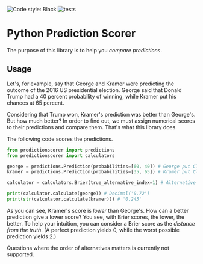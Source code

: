 ![Code style: Black](https://img.shields.io/badge/code%20style-black-000000.svg)
![tests](https://github.com/yhoiseth/python-prediction-scorer/workflows/tests/badge.svg)

# Python Prediction Scorer

The purpose of this library is to help you _compare predictions_. 

## Usage

Let's, for example, say that George and Kramer were predicting the outcome of the 2016 US presidential election. George said that Donald Trump had a 40 percent probability of winning, while Kramer put his chances at 65 percent.

Considering that Trump won, Kramer's prediction was better than George's. But how much better? In order to find out, we must assign numerical scores to their predictions and compare them. That's what this library does.

The following code scores the predictions.

```python
from predictionscorer import predictions
from predictionscorer import calculators

george = predictions.Prediction(probabilities=[60, 40]) # George put Clinton at 60 % and Trump at 40 %.
kramer = predictions.Prediction(probabilities=[35, 65]) # Kramer put Clinton at 35 % and Trump at 65 %.

calculator = calculators.Brier(true_alternative_index=1) # Alternative 0 is Hillary Clinton. Alternative 1 is Donald Trump.

print(calculator.calculate(george)) # Decimal('0.72')
print(str(calculator.calculate(kramer))) # '0.245'
```

As you can see, Kramer's score is _lower_ than George's. How can a better prediction give a lower score? You see, with Brier scores, the lower, the better. To help your intuition, you can consider a Brier score as the _distance from the truth_. (A perfect prediction yields 0, while the worst possible prediction yields 2.)

Questions where the order of alternatives matters is currently not supported.
